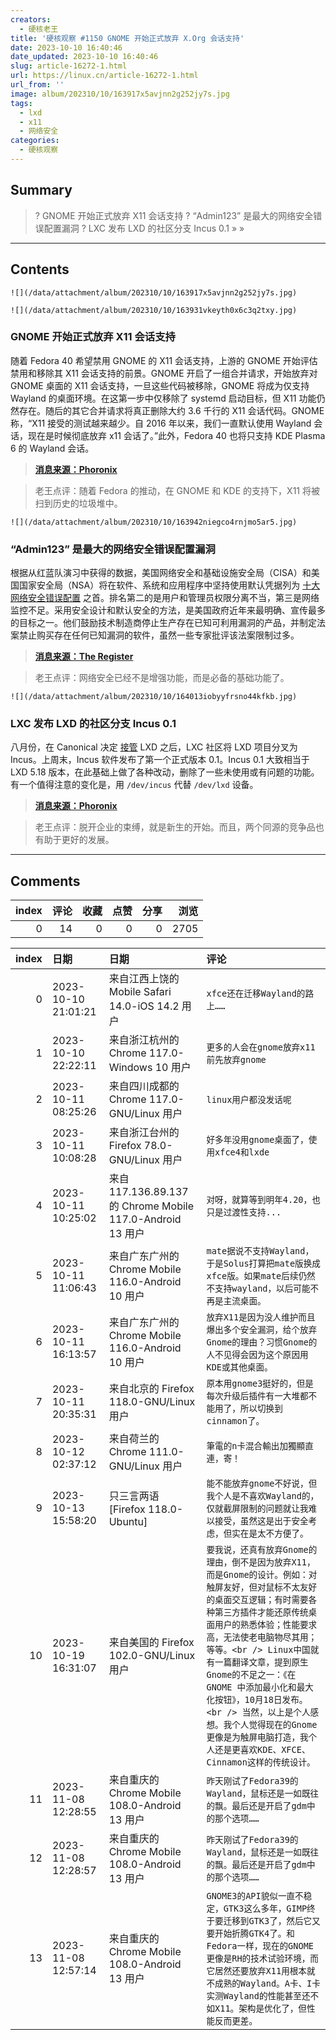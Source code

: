 ```yaml
---
creators:
  - 硬核老王
title: '硬核观察 #1150 GNOME 开始正式放弃 X.Org 会话支持'
date: 2023-10-10 16:40:46
date_updated: 2023-10-10 16:40:46
slug: article-16272-1.html
url: https://linux.cn/article-16272-1.html
url_from: ''
image: album/202310/10/163917x5avjnn2g252jy7s.jpg
tags:
  - lxd
  - x11
  - 网络安全
categories:
  - 硬核观察
---
```


## Summary

> ? GNOME 开始正式放弃 X11 会话支持
> ? “Admin123” 是最大的网络安全错误配置漏洞
> ? LXC 发布 LXD 的社区分支 Incus 0.1
> » 
> »

***

<!-- more -->

## Contents

`![](/data/attachment/album/202310/10/163917x5avjnn2g252jy7s.jpg)`

`![](/data/attachment/album/202310/10/163931vkeyth0x6c3q2txy.jpg)`

### GNOME 开始正式放弃 X11 会话支持

随着 Fedora 40 希望禁用 GNOME 的 X11 会话支持，上游的 GNOME 开始评估禁用和移除其 X11 会话支持的前景。GNOME 开启了一组合并请求，开始放弃对 GNOME 桌面的 X11 会话支持，一旦这些代码被移除，GNOME 将成为仅支持 Wayland 的桌面环境。在这第一步中仅移除了 systemd 启动目标，但 X11 功能仍然存在。随后的其它合并请求将真正删除大约 3.6 千行的 X11 会话代码。GNOME 称，“X11 接受的测试越来越少。自 2016 年以来，我们一直默认使用 Wayland 会话，现在是时候彻底放弃 x11 会话了。”此外，Fedora 40 也将只支持 KDE Plasma 6 的 Wayland 会话。

> 
> **[消息来源：Phoronix](https://www.phoronix.com/news/GNOME-MR-Drop-X11-Session)**
> 
> 
> 

> 
> 老王点评：随着 Fedora 的推动，在 GNOME 和 KDE 的支持下，X11 将被扫到历史的垃圾堆中。
> 
> 
> 

`![](/data/attachment/album/202310/10/163942niegco4rnjmo5ar5.jpg)`

### “Admin123” 是最大的网络安全错误配置漏洞

根据从红蓝队演习中获得的数据，美国网络安全和基础设施安全局（CISA）和美国国家安全局（NSA）将在软件、系统和应用程序中坚持使用默认凭据列为 [十大网络安全错误配置](https://media.defense.gov/2023/Oct/05/2003314578/-1/-1/0/JOINT_CSA_TOP_TEN_MISCONFIGURATIONS_TLP-CLEAR.PDF) 之首。排名第二的是用户和管理员权限分离不当，第三是网络监控不足。采用安全设计和默认安全的方法，是美国政府近年来最明确、宣传最多的目标之一。他们鼓励技术制造商停止生产存在已知可利用漏洞的产品，并制定法案禁止购买存在任何已知漏洞的软件，虽然一些专家批评该法案限制过多。

> 
> **[消息来源：The Register](https://www.theregister.com/2023/10/06/cisa_top_10_misconfigurations/)**
> 
> 
> 

> 
> 老王点评：网络安全已经不是增强功能，而是必备的基础功能了。
> 
> 
> 

`![](/data/attachment/album/202310/10/164013iobyyfrsno44kfkb.jpg)`

### LXC 发布 LXD 的社区分支 Incus 0.1

八月份，在 Canonical 决定 [接管](https://linux.cn/article-15971-1.html) LXD 之后，LXC 社区将 LXD 项目分叉为 Incus。上周末，Incus 软件发布了第一个正式版本 0.1。Incus 0.1 大致相当于 LXD 5.18 版本，在此基础上做了各种改动，删除了一些未使用或有问题的功能。有一个值得注意的变化是，用 `/dev/incus` 代替 `/dev/lxd` 设备。

> 
> **[消息来源：Phoronix](https://www.phoronix.com/news/Incus-0.1-Released)**
> 
> 
> 

> 
> 老王点评：脱开企业的束缚，就是新生的开始。而且，两个同源的竞争品也有助于更好的发展。
> 
> 
>

***

## Comments


|   index |   评论 |   收藏 |   点赞 |   分享 |   浏览 |
|--------:|-------:|-------:|-------:|-------:|-------:|
|       0 |     14 |      0 |      0 |      0 |   2705 |

|   index | 日期                | 日期                                                     | 评论                                                                                                                                                                                                                                                                                                                                                                                                                                                             |
|--------:|:--------------------|:---------------------------------------------------------|:-----------------------------------------------------------------------------------------------------------------------------------------------------------------------------------------------------------------------------------------------------------------------------------------------------------------------------------------------------------------------------------------------------------------------------------------------------------------|
|       0 | 2023-10-10 21:01:21 | 来自江西上饶的 Mobile Safari 14.0-iOS 14.2 用户          | `xfce还在迁移Wayland的路上……`                                                                                                                                                                                                                                                                                                                                                                                                                                    |
|       1 | 2023-10-10 22:22:11 | 来自浙江杭州的 Chrome 117.0-Windows 10 用户              | `更多的人会在gnome放弃x11前先放弃gnome`                                                                                                                                                                                                                                                                                                                                                                                                                          |
|       2 | 2023-10-11 08:25:26 | 来自四川成都的 Chrome 117.0-GNU/Linux 用户               | `linux用户都没发话呢`                                                                                                                                                                                                                                                                                                                                                                                                                                            |
|       3 | 2023-10-11 10:08:28 | 来自浙江台州的 Firefox 78.0-GNU/Linux 用户               | `好多年没用gnome桌面了，使用xfce4和lxde`                                                                                                                                                                                                                                                                                                                                                                                                                         |
|       4 | 2023-10-11 10:25:02 | 来自117.136.89.137的 Chrome Mobile 117.0-Android 13 用户 | `对呀，就算等到明年4.20，也只是过渡性支持...`                                                                                                                                                                                                                                                                                                                                                                                                                    |
|       5 | 2023-10-11 11:06:43 | 来自广东广州的 Chrome Mobile 116.0-Android 10 用户       | `mate据说不支持Wayland，于是Solus打算把mate版换成xfce版。如果mate后续仍然不支持wayland，以后可能不再是主流桌面。`                                                                                                                                                                                                                                                                                                                                                |
|       6 | 2023-10-11 16:13:57 | 来自广东广州的 Chrome Mobile 116.0-Android 10 用户       | `放弃X11是因为没人维护而且爆出多个安全漏洞，给个放弃Gnome的理由？习惯Gnome的人不见得会因为这个原因用KDE或其他桌面。`                                                                                                                                                                                                                                                                                                                                             |
|       7 | 2023-10-11 20:35:31 | 来自北京的 Firefox 118.0-GNU/Linux 用户                  | `原本用gnome3挺好的，但是每次升级后插件有一大堆都不能用了，所以切换到cinnamon了。`                                                                                                                                                                                                                                                                                                                                                                               |
|       8 | 2023-10-12 02:37:12 | 来自荷兰的 Chrome 111.0-GNU/Linux 用户                   | `筆電的n卡混合輸出加獨顯直連，寄！`                                                                                                                                                                                                                                                                                                                                                                                                                              |
|       9 | 2023-10-13 15:58:20 | 只三言两语 [Firefox 118.0-Ubuntu]                        | `能不能放弃gnome不好说，但我个人是不喜欢Wayland的，仅就截屏限制的问题就让我难以接受，虽然这是出于安全考虑，但实在是太不方便了。`                                                                                                                                                                                                                                                                                                                                 |
|      10 | 2023-10-19 16:31:07 | 来自美国的 Firefox 102.0-GNU/Linux 用户                  | `要我说，还真有放弃Gnome的理由，倒不是因为放弃X11，而是Gnome的设计。例如：对触屏友好，但对鼠标不太友好的桌面交互逻辑；有时需要各种第三方插件才能还原传统桌面用户的熟悉体验；性能要求高，无法使老电脑物尽其用；等等。<br /> Linux中国就有一篇翻译文章，提到原生Gnome的不足之一：《在 GNOME 中添加最小化和最大化按钮》，10月18日发布。<br /> 当然，以上是个人感想。我个人觉得现在的Gnome更像是为触屏电脑打造，我个人还是更喜欢KDE、XFCE、Cinnamon这样的传统设计。` |
|      11 | 2023-11-08 12:28:55 | 来自重庆的 Chrome Mobile 108.0-Android 13 用户           | `昨天刚试了Fedora39的Wayland，鼠标还是一如既往的飘。最后还是开启了gdm中的那个选项……`                                                                                                                                                                                                                                                                                                                                                                             |
|      12 | 2023-11-08 12:28:57 | 来自重庆的 Chrome Mobile 108.0-Android 13 用户           | `昨天刚试了Fedora39的Wayland，鼠标还是一如既往的飘。最后还是开启了gdm中的那个选项……`                                                                                                                                                                                                                                                                                                                                                                             |
|      13 | 2023-11-08 12:57:14 | 来自重庆的 Chrome Mobile 108.0-Android 13 用户           | `GNOME3的API貌似一直不稳定，GTK3这么多年，GIMP终于要迁移到GTK3了，然后它又要开始折腾GTK4了。和Fedora一样，现在的GNOME更像是RH的技术试验环境，而它居然还要放弃X11用根本就不成熟的Wayland。A卡、I卡实测Wayland的性能甚至还不如X11。架构是优化了，但性能反而更差。`                                                                                                                                                                                                 |
